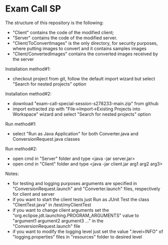 # Exam Call SP

The structure of this repository is the following:
  - "Client" contains the code of the modified client;
  - "Server" contains the code of the modified server.
  - "Client/ToConvertImages" is the only directory, for security purposes, where putting images to convert and it contains samples images
  - "Client/ConvertedImages" contains the converted images received by the server
  
Installation method#1:
  - checkout project from git, follow the default import wizard but select "Search for nested projects" option
  
Installation method#2:
  - download "exam-call-special-session-s278233-main.zip" from github
  - import extracted zip with "File->Import->Existing Projects into Workspace" wizard and select "Search for nested projects" option
  
Run method#1:
  - select "Run as Java Application" for both Converter.java and ConversionRequest.java classes
  
Run method#2:
  - open cmd in "Server" folder and type <java -jar server.jar>
  - open cmd in "Client" folder and type  <java -jar client.jar arg1 arg2 arg3>
  
Notes:
  - for testing and logging purposes arguments are specified in "ConversionRequest.launch" and "Converter.launch" files, respectively for client and server
  - if you want to start the client tests just Run as JUnit Test the class "ClientTest.java" in /test/myClientTest
  - if you want to change client arguments set the "org.eclipse.jdt.launching.PROGRAM_ARGUMENTS" value to "argument1 argument2 argument3 ..." in the "ConversionRequest.launch" file
  - if you want to modify the logging level just set the value ".level=INFO" of "logging.properties" files in "resources" folder to desired level